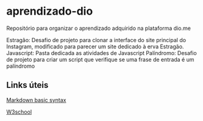 # aprendizado-dio
 Repositório para organizar o aprendizado adquirido na plataforma dio.me

Estragão: Desafio de projeto para clonar a interface do site principal do Instagram, modificado para parecer um site dedicado à erva Estragão.
Javascript: Pasta dedicada as atividades de Javascript
Palíndromo: Desafio de projeto para criar um script que verifique se uma frase de entrada é um palíndromo

## Links úteis

[Markdown basic syntax](https://www.markdownguide.org/basic-syntax/)

[W3school](https://www.w3schools.com/)
